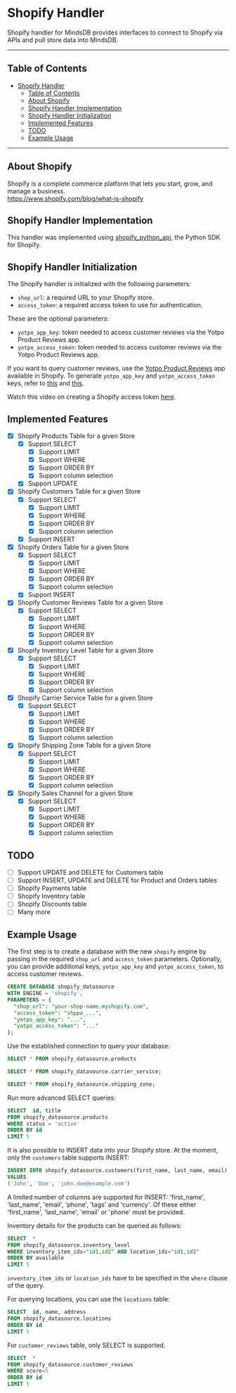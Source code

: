 # Shopify Handler

Shopify handler for MindsDB provides interfaces to connect to Shopify via APIs and pull store data into MindsDB.

---

## Table of Contents

- [Shopify Handler](#shopify-handler)
  - [Table of Contents](#table-of-contents)
  - [About Shopify](#about-shopify)
  - [Shopify Handler Implementation](#shopify-handler-implementation)
  - [Shopify Handler Initialization](#shopify-handler-initialization)
  - [Implemented Features](#implemented-features)
  - [TODO](#todo)
  - [Example Usage](#example-usage)

---

## About Shopify

Shopify is a complete commerce platform that lets you start, grow, and manage a business.
<br>
https://www.shopify.com/blog/what-is-shopify

## Shopify Handler Implementation

This handler was implemented using [shopify_python_api](https://github.com/Shopify/shopify_python_api), the Python SDK for Shopify.

## Shopify Handler Initialization

The Shopify handler is initialized with the following parameters:

- `shop_url`: a required URL to your Shopify store.
- `access_token`: a required access token to use for authentication.

These are the optional parameters:

- `yotpo_app_key`: token needed to access customer reviews via the Yotpo Product Reviews app.
- `yotpo_access_token`: token needed to access customer reviews via the Yotpo Product Reviews app.

If you want to query customer reviews, use the [Yotpo Product Reviews](https://apps.shopify.com/yotpo-social-reviews) app available in Shopify. To generate `yotpo_app_key` and `yotpo_access_token` keys, refer to [this](https://support.yotpo.com/docs/finding-your-yotpo-app-key-and-secret-key) and [this](https://apidocs.yotpo.com/reference/yotpo-authentication).

Watch this video on creating a Shopify access token [here](https://www.youtube.com/watch?v=4f_aiC5oTNc&t=302s).

## Implemented Features

- [x] Shopify Products Table for a given Store
  - [x] Support SELECT
    - [x] Support LIMIT
    - [x] Support WHERE
    - [x] Support ORDER BY
    - [x] Support column selection
  - [x] Support UPDATE
- [x] Shopify Customers Table for a given Store
  - [x] Support SELECT
    - [x] Support LIMIT
    - [x] Support WHERE
    - [x] Support ORDER BY
    - [x] Support column selection
  - [x] Support INSERT
- [x] Shopify Orders Table for a given Store
  - [x] Support SELECT
    - [x] Support LIMIT
    - [x] Support WHERE
    - [x] Support ORDER BY
    - [x] Support column selection
  - [x] Support INSERT
- [x] Shopify Customer Reviews Table for a given Store
  - [x] Support SELECT
    - [x] Support LIMIT
    - [x] Support WHERE
    - [x] Support ORDER BY
    - [x] Support column selection
- [x] Shopify Inventory Level Table for a given Store
  - [x] Support SELECT
    - [x] Support LIMIT
    - [x] Support WHERE
    - [x] Support ORDER BY
    - [x] Support column selection
- [x] Shopify Carrier Service Table for a given Store
  - [x] Support SELECT
    - [x] Support LIMIT
    - [x] Support WHERE
    - [x] Support ORDER BY
    - [x] Support column selection
- [x] Shopify Shipping Zone Table for a given Store
  - [x] Support SELECT
    - [x] Support LIMIT
    - [x] Support WHERE
    - [x] Support ORDER BY
    - [x] Support column selection
- [x] Shopify Sales Channel for a given Store
  - [x] Support SELECT
    - [x] Support LIMIT
    - [x] Support WHERE
    - [x] Support ORDER BY
    - [x] Support column selection

## TODO

- [ ] Support UPDATE and DELETE for Customers table
- [ ] Support INSERT, UPDATE and DELETE for Product and Orders tables
- [ ] Shopify Payments table
- [ ] Shopify Inventory table
- [ ] Shopify Discounts table
- [ ] Many more

## Example Usage

The first step is to create a database with the new `shopify` engine by passing in the required `shop_url` and `access_token` parameters. Optionally, you can provide additional keys, `yotpo_app_key` and `yotpo_access_token`, to access customer reviews.

~~~~sql
CREATE DATABASE shopify_datasource
WITH ENGINE = 'shopify',
PARAMETERS = {
  "shop_url": "your-shop-name.myshopify.com",
  "access_token": "shppa_...",
  "yotpo_app_key": "...",
  "yotpo_access_token": "..."
};
~~~~

Use the established connection to query your database:

~~~~sql
SELECT * FROM shopify_datasource.products
~~~~

~~~~sql
SELECT * FROM shopify_datasource.carrier_service;
~~~~

~~~~sql
SELECT * FROM shopify_datasource.shipping_zone;
~~~~

Run more advanced SELECT queries:

~~~~sql
SELECT  id, title
FROM shopify_datasource.products
WHERE status = 'active'
ORDER BY id
LIMIT 5
~~~~

It is also possible to INSERT data into your Shopify store. At the moment, only the `customers` table supports INSERT:

~~~~sql
INSERT INTO shopify_datasource.customers(first_name, last_name, email)
VALUES 
('John', 'Doe', 'john.doe@example.com')
~~~~

A limited number of columns are supported for INSERT: 'first_name', 'last_name', 'email', 'phone', 'tags' and 'currency'. Of these either 'first_name', 'last_name', 'email' or 'phone' must be provided. 

Inventory details for the products can be queried as follows:

~~~~sql
SELECT  *
FROM shopify_datasource.inventory_level
WHERE inventory_item_ids="id1,id2" AND location_ids="id1,id2"
ORDER BY available
LIMIT 5
~~~~

`inventory_item_ids` or `location_ids` have to be specified in the `where` clause of the query. 

For querying locations, you can use the `locations` table:

~~~~sql
SELECT  id, name, address
FROM shopify_datasource.locations
ORDER BY id
LIMIT 5
~~~~

For `customer_reviews` table, only SELECT is supported.

~~~~sql
SELECT  *
FROM shopify_datasource.customer_reviews
WHERE score=5
ORDER BY id
LIMIT 5
~~~~
